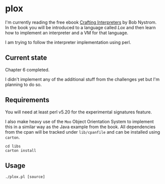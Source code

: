 # plox

I'm currently reading the free ebook [Crafting Interpreters](http://www.craftinginterpreters.com) by Bob Nystrom.
In the book you will be introduced to a language called *Lox* and then learn how to implement an interpreter and a VM for that language.

I am trying to follow the interpreter implementation using perl.

## Current state

Chapter 6 completed.

I didn't implement any of the additional stuff from the challenges yet but I'm planning to do so.

## Requirements

You will need at least perl v5.20 for the experimental signatures feature.

I also make heavy use of the `Moo` Object Orientation System to implement this in a similar way as the Java example from the book.
All dependencies from the cpan will be tracked under `lib/cpanfile` and can be installed using `carton`.

```
cd libs
carton install
```

## Usage

```
./plox.pl [source]

```
